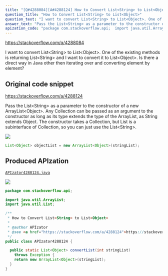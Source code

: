 ```yaml
---
title: "[Q#4288084][A#4288124] How to Convert List<String> to List<Object>"
question_title: "How to Convert List<String> to List<Object>"
question_text: "I want to convert List<String> to List<Object>. One of the existing methods is returning List<String> and I want to convert it to List<Object>. Is there a direct way in Java other then iterating over and converting element by element?"
answer_text: "Pass the List<String> as a parameter to the constructor of a new ArrayList<Object>. Any Collection can be passed as an argument to the constructor as long as its type extends the type of the ArrayList, as String extends Object.  The constructor takes a Collection, but List is a subinterface of Collection, so you can just use the List<String>."
apization_code: "package com.stackoverflow.api;  import java.util.ArrayList; import java.util.List;  /**  * How to Convert List<String> to List<Object>  *  * @author APIzator  * @see <a href=\"https://stackoverflow.com/a/4288124\">https://stackoverflow.com/a/4288124</a>  */ public class APIzator4288124 {    public static List<Object> convertList(int stringList)     throws Exception {     return new ArrayList<Object>(stringList);   } }"
---
```


https://stackoverflow.com/q/4288084

I want to convert List&lt;String&gt; to List&lt;Object&gt;.
One of the existing methods is returning List&lt;String&gt; and I want to convert it to List&lt;Object&gt;.
Is there a direct way in Java other then iterating over and converting element by element?



## Original code snippet

https://stackoverflow.com/a/4288124

Pass the List&lt;String&gt; as a parameter to the constructor of a new ArrayList&lt;Object&gt;.
Any Collection can be passed as an argument to the constructor as long as its type extends the type of the ArrayList, as String extends Object.  The constructor takes a Collection, but List is a subinterface of Collection, so you can just use the List&lt;String&gt;.

<div class="code-logo"><img src="/stackoverflow.png" /></div>

```java
List<Object> objectList = new ArrayList<Object>(stringList);
```

## Produced APIzation

[`APIzator4288124.java`](https://github.com/pasqualesalza/apization-temp-data/raw/master/search/APIzator4288124.java)

<div class="code-logo"><img src="/apizator.png" /></div>

```java
package com.stackoverflow.api;

import java.util.ArrayList;
import java.util.List;

/**
 * How to Convert List<String> to List<Object>
 *
 * @author APIzator
 * @see <a href="https://stackoverflow.com/a/4288124">https://stackoverflow.com/a/4288124</a>
 */
public class APIzator4288124 {

  public static List<Object> convertList(int stringList)
    throws Exception {
    return new ArrayList<Object>(stringList);
  }
}

```